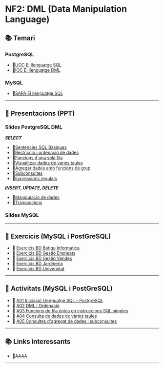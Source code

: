 # NF2: DML (Data Manipulation Language)

## :books: <a id="continguts"></a>Temari

### PostgreSQL

* :closed_book:[UOC El llenguatge SQL](CONTINGUTS/M02_UF2_NF1_DOC00A_UOC_El_lenguaje_SQL_v2023.pdf)
* :closed_book:[IOC El llenguatge DML](CONTINGUTS/M02_UF2_NF1_DOC00B_IOC_Llenguatge%20DML_v2023.pdf)

### MySQL

* :closed_book:[SAPA El llenguatge SQL](CONTINGUTS/M02_UF2_NF1_DOC00A_UOC_El_lenguaje_SQL_v2023.pdf)

---

## :notebook: Presentacions (PPT)

### Slides PostgreSQL DML

***SELECT***

* :blue_book:[Sentències SQL Bàsiques](CONTINGUTS/M02_UF2_NF1_DOC02_Sentencies_SQL_SELECT_Basiques_v2023.pdf)
* :blue_book:[Restricció i ordenació de dades](CONTINGUTS/M02_UF2_NF1_DOC03_Restriccio_i_ordenació%20de%20dades_v2023.pdf)
* :blue_book:[Funcions d'una sola fila](CONTINGUTS/M02_UF2_NF1_DOC04_Funcions_una_sola_fila_v2023.pdf)
* :blue_book:[Visualitzar dades de varies taules](CONTINGUTS/M02_UF2_NF1_DOC06_Visualitzar_dades_de_varies_taules_v2023.pdf)
* :blue_book:[Agregar dades amb funcions de grup](CONTINGUTS/M02_UF2_NF1_DOC07_Agregat_de_dades_amb_funciones_grup_v2023.pdf)
* :blue_book:[Subconsultes](CONTINGUTS/M02_UF2_NF1_DOC08_Subconsultes_v2023.pdf)
* :blue_book:[Expressions regulars](CONTINGUTS/M02_UF2_NF1_DOC09_ExpressionsRegulars_v2023.pdf)

***INSERT, UPDATE, DELETE***

* :blue_book:[Manipulació de dades](CONTINGUTS/M02_UF2_NF1_DOC10_Manipulacio_de_dades_v2023.pdf)
* :blue_book:[Transaccions](CONTINGUTS/M02_UF2_NF1_DOC11_Transaccions_v2023.pdf)  

### Slides MySQL

---

## :notebook:<a id="exercicis"></a> Exercicis (MySQL i PostGreSQL)

* :pencil: [Exercicis BD Botiga Informatica](EXERCICIS/01-sql_botiga_informatica.md)
* :pencil: [Exercicis BD Gestió Empleats](EXERCICIS/02-sql_gestio_empleats.md)
* :pencil: [Exercicis BD Gestió Vendes](EXERCICIS/03-sql_gestio_vendes.md)
* :pencil: [Exercicis BD Jardineria](EXERCICIS/04-sql_jardineria.md)
* :pencil: [Exercicis BD Universitat](EXERCICIS/05-sql_universitat.md)

---

## :pencil: <a id="activitats"></a>Activitats (MySQL i PostGreSQL)

* :pencil: [A01 Iniciació Llenguatge SQL - PostgreSQL](ACTIVITATS/dml_psql_A01_Iniciaci%C3%B3_Llenguatge_SQL_v2023.md)
* :pencil: [A02 DML i Ordenació](ACTIVITATS/dml_psql_A02_DML_I_Ordenaci%C3%B3_v2023.md)
* :pencil: [A03 Funcions de fila única en instruccions SQL simples](ACTIVITATS/dml_psql_A03_Funcions_Unica_fila_v2023.md)
* :pencil: [A04 Consulta de dades de vàries taules](ACTIVITATS/dml_psql_A04_Consulta_amb_diverses_taules_v2023.md)
* :pencil: [A05 Consultes d'agregat de dades i subconsultes](ACTIVITATS/dml_psql_A05_Consulta_Agregats_i_subquery_v2023.md)

---

## :books: <a id="links"></a></a> Links interessants

* :link:[AAAA]()

---
